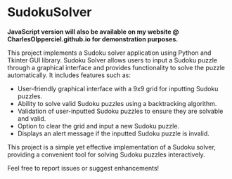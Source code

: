 # SudokuSolver
**JavaScript version will also be available on my website @ CharlesOIpperciel.github.io for demonstration purposes.**

This project implements a Sudoku solver application using Python and Tkinter GUI library. Sudoku Solver allows users to input a Sudoku puzzle through a graphical interface and provides functionality to solve the puzzle automatically. It includes features such as:

- User-friendly graphical interface with a 9x9 grid for inputting Sudoku puzzles.
- Ability to solve valid Sudoku puzzles using a backtracking algorithm.
- Validation of user-inputted Sudoku puzzles to ensure they are solvable and valid.
- Option to clear the grid and input a new Sudoku puzzle.
- Displays an alert message if the inputted Sudoku puzzle is invalid.

This project is a simple yet effective implementation of a Sudoku solver, providing a convenient tool for solving Sudoku puzzles interactively.

Feel free to report issues or suggest enhancements!
